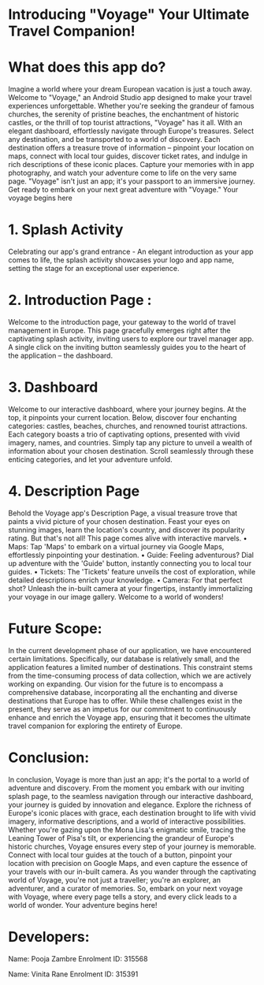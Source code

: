 # Introducing "Voyage" Your Ultimate Travel Companion!
# What does this app do?
Imagine a world where your dream European vacation is just a touch away. Welcome to "Voyage," an Android Studio app designed to make your travel experiences unforgettable. Whether you're seeking the grandeur of famous churches, the serenity of pristine beaches, the enchantment of historic castles, or the thrill of top tourist attractions, "Voyage" has it all. With an elegant dashboard, effortlessly navigate through Europe's treasures. Select any destination, and be transported to a world of discovery. Each destination offers a treasure trove of information – pinpoint your location on maps, connect with local tour guides, discover ticket rates, and indulge in rich descriptions of these iconic places. Capture your memories with in app photography, and watch your adventure come to life on the very same page. "Voyage" isn't just an app; it's your passport to an immersive journey. Get ready to embark on your next great adventure with "Voyage." Your voyage begins here

# 1. Splash Activity 
Celebrating our app's grand entrance - An elegant introduction as your app
comes to life, the splash activity showcases your logo and app name, setting the stage for an exceptional user experience.

# 2. Introduction Page : 
Welcome to the introduction page, your gateway to the world of travel management in Europe. This page gracefully emerges right after the captivating splash activity, inviting users to explore our travel manager app. A single click on the inviting button seamlessly guides you to the heart of the application – the dashboard.

# 3. Dashboard 
Welcome to our interactive dashboard, where your journey begins. At the top, it pinpoints your current location. Below, discover four enchanting categories: castles, beaches, churches, and renowned tourist attractions. Each category boasts a trio of captivating options, presented with vivid imagery, names, and countries. Simply tap any picture to unveil a wealth of information about your chosen destination. Scroll seamlessly through these enticing categories, and let your adventure unfold.

# 4. Description Page
Behold the Voyage app's Description Page, a visual treasure trove that paints a vivid picture of your chosen destination. Feast your eyes on stunning images, learn the location's country, and discover its popularity rating. But that's not all! This page comes alive with interactive marvels.
• Maps: Tap 'Maps' to embark on a virtual journey via Google Maps, effortlessly pinpointing your destination.
• Guide: Feeling adventurous? Dial up adventure with the 'Guide' button, instantly connecting you to local tour guides.
• Tickets: The 'Tickets' feature unveils the cost of exploration, while detailed descriptions enrich your knowledge.
• Camera: For that perfect shot? Unleash the in-built camera at your fingertips, instantly immortalizing your voyage in our image gallery. Welcome to a world of wonders!

# Future Scope:
In the current development phase of our application, we have encountered
certain limitations. Specifically, our database is relatively small, and the application features a limited number of destinations. This constraint stems from the time-consuming process of data collection, which we are actively working on expanding. Our vision for the future is to encompass a comprehensive database, incorporating all the enchanting and diverse destinations that Europe has to offer. While these challenges exist in the present, they serve as an impetus for our commitment to continuously enhance and enrich the Voyage app, ensuring that it becomes the ultimate travel companion for exploring the entirety of Europe.

# Conclusion:
In conclusion, Voyage is more than just an app; it's the portal to a world
of adventure and discovery. From the moment you embark with our inviting splash page, to the seamless navigation through our interactive dashboard, your journey is guided by innovation and elegance. Explore the richness of Europe's iconic places with grace, each destination brought to life with vivid imagery, informative descriptions, and a world of interactive possibilities. Whether you're gazing upon the Mona Lisa's enigmatic smile, tracing the Leaning Tower of Pisa's tilt, or experiencing the grandeur of
Europe's historic churches, Voyage ensures every step of your journey
is memorable. Connect with local tour guides at the touch of a button, pinpoint your location with precision on Google Maps, and even capture the essence of your travels with our in-built camera. As you wander through the captivating world of Voyage, you're not just a traveller; you're an explorer, an adventurer, and a curator of memories. So, embark on your next voyage with Voyage, where every page tells a story, and every click leads to a world of wonder. Your adventure begins here!

# Developers:

Name: Pooja Zambre
Enrolment ID: 315568

Name: Vinita Rane
Enrolment ID: 315391


